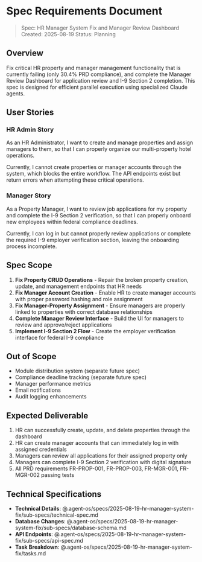 # Spec Requirements Document

> Spec: HR Manager System Fix and Manager Review Dashboard
> Created: 2025-08-19
> Status: Planning

## Overview

Fix critical HR property and manager management functionality that is currently failing (only 30.4% PRD compliance), and complete the Manager Review Dashboard for application review and I-9 Section 2 completion. This spec is designed for efficient parallel execution using specialized Claude agents.

## User Stories

### HR Admin Story

As an HR Administrator, I want to create and manage properties and assign managers to them, so that I can properly organize our multi-property hotel operations.

Currently, I cannot create properties or manager accounts through the system, which blocks the entire workflow. The API endpoints exist but return errors when attempting these critical operations.

### Manager Story  

As a Property Manager, I want to review job applications for my property and complete the I-9 Section 2 verification, so that I can properly onboard new employees within federal compliance deadlines.

Currently, I can log in but cannot properly review applications or complete the required I-9 employer verification section, leaving the onboarding process incomplete.

## Spec Scope

1. **Fix Property CRUD Operations** - Repair the broken property creation, update, and management endpoints that HR needs
2. **Fix Manager Account Creation** - Enable HR to create manager accounts with proper password hashing and role assignment
3. **Fix Manager-Property Assignment** - Ensure managers are properly linked to properties with correct database relationships
4. **Complete Manager Review Interface** - Build the UI for managers to review and approve/reject applications
5. **Implement I-9 Section 2 Flow** - Create the employer verification interface for federal I-9 compliance

## Out of Scope

- Module distribution system (separate future spec)
- Compliance deadline tracking (separate future spec)
- Manager performance metrics
- Email notifications
- Audit logging enhancements

## Expected Deliverable

1. HR can successfully create, update, and delete properties through the dashboard
2. HR can create manager accounts that can immediately log in with assigned credentials
3. Managers can review all applications for their assigned property only
4. Managers can complete I-9 Section 2 verification with digital signature
5. All PRD requirements FR-PROP-001, FR-PROP-003, FR-MGR-001, FR-MGR-002 passing tests

## Technical Specifications

- **Technical Details**: @.agent-os/specs/2025-08-19-hr-manager-system-fix/sub-specs/technical-spec.md
- **Database Changes**: @.agent-os/specs/2025-08-19-hr-manager-system-fix/sub-specs/database-schema.md
- **API Endpoints**: @.agent-os/specs/2025-08-19-hr-manager-system-fix/sub-specs/api-spec.md
- **Task Breakdown**: @.agent-os/specs/2025-08-19-hr-manager-system-fix/tasks.md